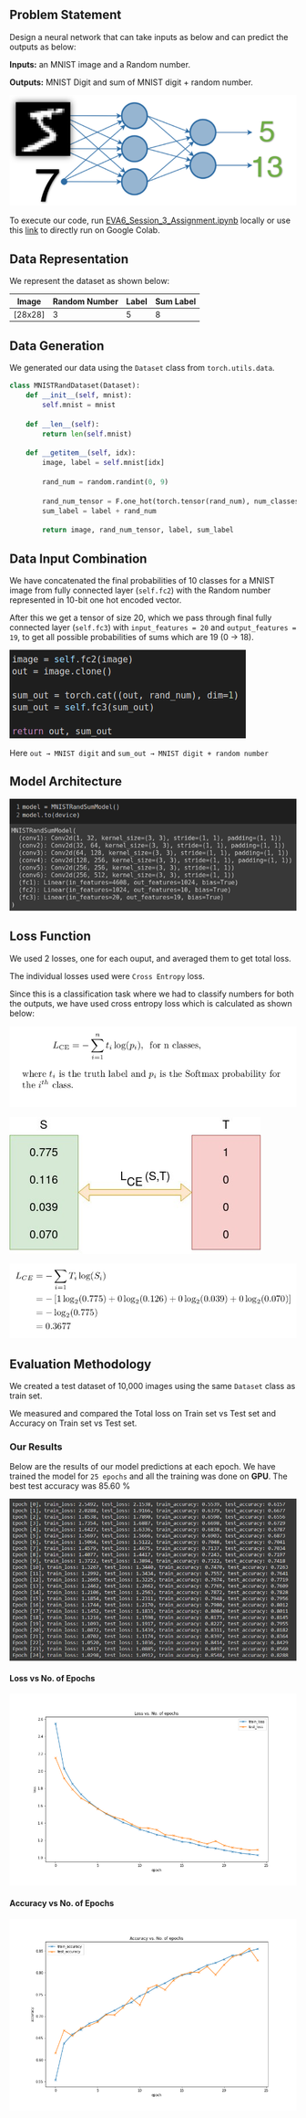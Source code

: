## Problem Statement
Design a neural network that can take inputs as below and can predict the outputs as below:

**Inputs:** an MNIST image and a Random number.

**Outputs:** MNIST Digit and sum of MNIST digit + random number.

![Problem_Statement](images/Problem_Statement.png)

To execute our code, run [EVA6_Session_3_Assignment.ipynb](EVA6_Session_3_Assignment.ipynb) locally or use this [link](https://colab.research.google.com/drive/1zVnbS3jnDvBPmI8Lx1Eo08WYed6o40us?usp=sharing) to directly run on Google Colab.

## Data Representation
We represent the dataset as shown below:

| Image   | Random Number | Label | Sum Label |
| ------- | ------------- | ----- | --------- |
| [28x28] | 3             | 5     | 8         |

## Data Generation
We generated our data using the ``Dataset`` class from ``torch.utils.data``.

```python
class MNISTRandDataset(Dataset):
    def __init__(self, mnist):
        self.mnist = mnist

    def __len__(self):
        return len(self.mnist)

    def __getitem__(self, idx):
        image, label = self.mnist[idx]

        rand_num = random.randint(0, 9)

        rand_num_tensor = F.one_hot(torch.tensor(rand_num), num_classes=10)
        sum_label = label + rand_num

        return image, rand_num_tensor, label, sum_label
```

## Data Input Combination
We have concatenated the final probabilities of 10 classes for a MNIST image from fully connected layer (``self.fc2``) with the Random number represented in 10-bit one hot encoded vector.

After this we get a tensor of size 20, which we pass through final fully connected layer (``self.fc3``) with ``input_features = 20`` and ``output_features = 19``, to get all possible probabilities of sums which are 19 (0 → 18).

![Input_Combination](images/Input_Combination.png)

Here ``out → MNIST digit`` and ``sum_out → MNIST digit + random number``

## Model Architecture
![Model_Architecture](images/Model_Architecture.png)

## Loss Function
We used 2 losses, one for each ouput, and averaged them to get total loss.

The individual losses used were ``Cross Entropy`` loss.

Since this is a classification task where we had to classify numbers for both the outputs, we have used cross entropy loss which is calculated as shown below:

![CE1](images/CE1.png)

![CE2](images/CE2.png)

![CE3](images/CE3.png)

## Evaluation Methodology
We created a test dataset of 10,000 images using the same ``Dataset`` class as train set.

We measured and compared the Total loss on Train set vs Test set and Accuracy on Train set vs Test set.

### Our Results
Below are the results of our model predictions at each epoch. We have trained the model for ``25 epochs`` and all the training was done on **GPU**. The best test accuracy was 85.60 %

![Training_Logs](images/Training.png)

#### Loss vs No. of Epochs
![Loss](images/Loss.png)

#### Accuracy vs No. of Epochs
![Accuracy](images/Accuracy.png)
